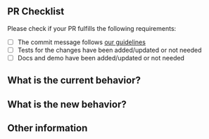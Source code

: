 ## PR Checklist

Please check if your PR fulfills the following requirements:

- [ ] The commit message follows [our guidelines](https://github.com/IDuxFE/idux/blob/main/packages/site/src/docs/Contributing.zh.md#commit)
- [ ] Tests for the changes have been added/updated or not needed
- [ ] Docs and demo have been added/updated or not needed

## What is the current behavior?
<!-- Please describe the current behavior that you are modifying, or link to a relevant issue. -->


## What is the new behavior?


## Other information
